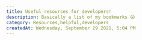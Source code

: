 ```yaml
---
title: Useful resources for developers!
description: Basically a list of my bookmarks 😛
category: Resources,helpful,developers
createdAt: Wednesday, September 29 2021, 5:04 PM
---
```


